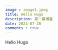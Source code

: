 ```yaml
---
image : image1.jpeg
title: Hello Hugo
description: 第一篇博客
date: 2023-07-28
comments : true
---
```


Hello Hugo
